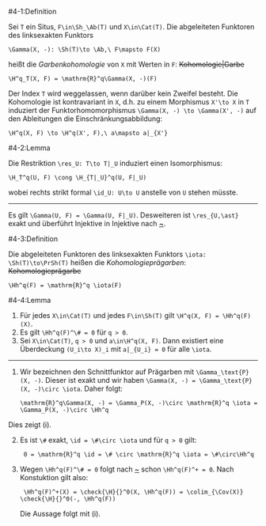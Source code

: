 #4-1:Definition

Sei `T` ein Situs, `F\in\Sh_\Ab(T)` und `X\in\Cat(T)`. Die abgeleiteten Funktoren des linksexakten Funktors

    \Gamma(X, -): \Sh(T)\to \Ab,\ F\mapsto F(X)

heißt die *Garbenkohomologie* von `X` mit Werten in `F`: ~~Kohomologie|Garbe~~

    \H^q_T(X, F) = \mathrm{R}^q\Gamma(X, -)(F)

Der Index `T` wird weggelassen, wenn darüber kein Zweifel besteht. Die Kohomologie ist kontravariant in `X`, d.h. zu einem Morphismus `X'\to X` in `T` induziert der Funktorhomomorphismus `\Gamma(X, -) \to \Gamma(X', -)` auf den Ableitungen die Einschränkungsabbildung:

    \H^q(X, F) \to \H^q(X', F),\ a\mapsto a|_{X'}

#4-2:Lemma

Die Restriktion `\res_U: T\to T|_U` induziert einen Isomorphismus:

    \H_T^q(U, F) \cong \H_{T|_U}^q(U, F|_U)

wobei rechts strikt formal `\id_U: U\to U` anstelle von `U` stehen müsste.

---

Es gilt `\Gamma(U, F) = \Gamma(U, F|_U)`. Desweiteren ist `\res_{U,\ast}` exakt und überführt Injektive in Injektive nach [~](#3-30).

#4-3:Definition

Die abgeleiteten Funktoren des linksexakten Funktors `\iota: \Sh(T)\to\PrSh(T)` heißen die *Kohomologieprägarben*: ~~Kohomologieprägarbe~~

    \Hh^q(F) = \mathrm{R}^q \iota(F)

#4-4:Lemma

1. Für jedes `X\in\Cat(T)` und jedes `F\in\Sh(T)` gilt `\H^q(X, F) = \Hh^q(F)(X)`.
2. Es gilt `\Hh^q(F)^\# = 0` für `q > 0`.
3. Sei `X\in\Cat(T)`, `q > 0` und `a\in\H^q(X, F)`. Dann existiert eine Überdeckung `(U_i\to X)_i` mit `a|_{U_i} = 0` für alle `\iota`.

---

1.  Wir bezeichnen den Schnittfunktor auf Prägarben mit `\Gamma_\text{P}(X, -)`. Dieser ist exakt und wir haben `\Gamma(X, -) = \Gamma_\text{P}(X, -)\circ \iota`. Daher folgt:

        \mathrm{R}^q\Gamma(X, -) = \Gamma_P(X, -)\circ \mathrm{R}^q \iota = \Gamma_P(X, -)\circ \Hh^q

   Dies zeigt (i).

2. Es ist `\#` exakt, `\id = \#\circ \iota` und für `q > 0` gilt:

        0 = \mathrm{R}^q \id = \# \circ \mathrm{R}^q \iota = \#\circ\Hh^q

3. Wegen `\Hh^q(F)^\# = 0` folgt nach [~](#3-21) schon `\Hh^q(F)^+ = 0`. Nach Konstuktion gilt also:

        \Hh^q(F)^+(X) = \check{\H}{}^0(X, \Hh^q(F)) = \colim_{\Cov(X)} \check{\H}{}^0(-, \Hh^q(F))

   Die Aussage folgt mit (i).

